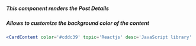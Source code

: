 ##### This component renders the Post Details
##### Allows to customize the background color of the content
``` jsx
<CardContent color='#cddc39' topic='Reactjs' desc='JavaScript library' info='React (also known as React.js or ReactJS) is an open-source front-end JavaScript library for building user interfaces or UI components. It is maintained by Facebook and a community of individual developers and companies'/>
```